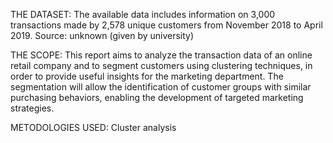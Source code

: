 THE DATASET: The available data includes information on 3,000 transactions made by 2,578 unique customers from November 2018 to April 2019.
Source: unknown (given by university)

THE SCOPE: This report aims to analyze the transaction data of an online retail company and to segment customers using clustering techniques, in order to provide useful insights for the marketing department. The segmentation will allow the identification of customer groups with similar purchasing behaviors, enabling the development of targeted marketing strategies.

METODOLOGIES USED: Cluster analysis

